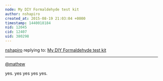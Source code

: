 ```yaml
---
node: My DIY Formaldehyde test kit
author: nshapiro
created_at: 2015-08-19 21:03:04 +0000
timestamp: 1440018184
nid: 12045
cid: 12407
uid: 380298
---
```




[nshapiro](../profile/nshapiro) replying to: [My DIY Formaldehyde test kit](../notes/mathew/07-10-2015/my-diy-formaldehyde-test-kit)

----
[@mathew](/profile/mathew) 

yes. 
yes yes yes yes.

